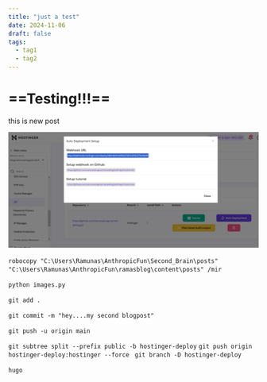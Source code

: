 ```yaml
---
title: "just a test"
date: 2024-11-06
draft: false
tags:
  - tag1
  - tag2
---
```


# ==Testing!!!==

this is new post

![Pasted image 20250108091930.png](/images/Pasted%20image%2020250108091930.png)

``robocopy "C:\Users\Ramunas\AnthropicFun\Second_Brain\posts" "C:\Users\Ramunas\AnthropicFun\ramasblog\content\posts" /mir``

``python images.py``

``git add .``

``git commit -m "hey....my second blogpost"``

``git push -u origin main``

``git subtree split --prefix public -b hostinger-deploy``
``git push origin hostinger-deploy:hostinger --force ``
``git branch -D hostinger-deploy``

``hugo``